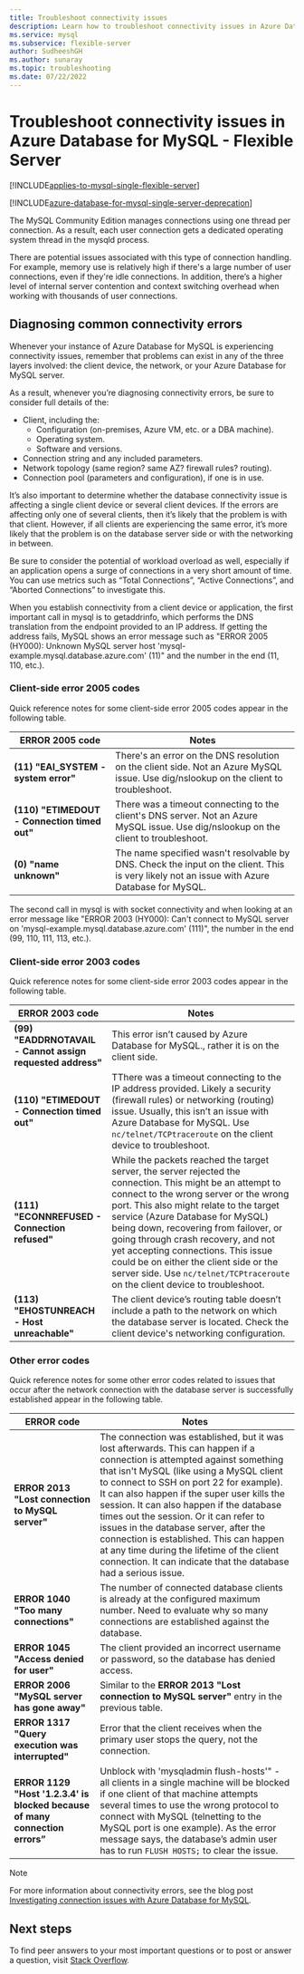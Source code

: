 ```yaml
---
title: Troubleshoot connectivity issues
description: Learn how to troubleshoot connectivity issues in Azure Database for MySQL - Flexible Server.
ms.service: mysql
ms.subservice: flexible-server
author: SudheeshGH
ms.author: sunaray
ms.topic: troubleshooting
ms.date: 07/22/2022
---
```


# Troubleshoot connectivity issues in Azure Database for MySQL - Flexible Server

[!INCLUDE[applies-to-mysql-single-flexible-server](../includes/applies-to-mysql-single-flexible-server.md)]

[!INCLUDE[azure-database-for-mysql-single-server-deprecation](../includes/azure-database-for-mysql-single-server-deprecation.md)]

The MySQL Community Edition manages connections using one thread per connection. As a result, each user connection gets a dedicated operating system thread in the mysqld process.

There are potential issues associated with this type of connection handling. For example, memory use is relatively high if there's a large number of user connections, even if they're idle connections. In addition, there’s a higher level of internal server contention and context switching overhead when working with thousands of user connections.

## Diagnosing common connectivity errors

Whenever your instance of Azure Database for MySQL is experiencing connectivity issues, remember that problems can exist in any of the three layers involved: the client device, the network, or your Azure Database for MySQL server.

As a result, whenever you’re diagnosing connectivity errors, be sure to consider full details of the:

* Client, including the:
  * Configuration (on-premises, Azure VM, etc. or a DBA machine).
  * Operating system.
  * Software and versions.
* Connection string and any included parameters.
* Network topology (same region? same AZ? firewall rules? routing).
* Connection pool (parameters and configuration), if one is in use.

It’s also important to determine whether the database connectivity issue is affecting a single client device or several client devices. If the errors are affecting only one of several clients, then it’s likely that the problem is with that client. However, if all clients are experiencing the same error, it’s more likely that the problem is on the database server side or with the networking in between.

Be sure to consider the potential of workload overload as well, especially if an application opens a surge of connections in a very short amount of time. You can use metrics such as “Total Connections”, “Active Connections”, and “Aborted Connections” to investigate this.

When you establish connectivity from a client device or application, the first important call in mysql is to getaddrinfo, which performs the DNS translation from the endpoint provided to an IP address. If getting the address fails, MySQL shows an error message such as "ERROR 2005 (HY000): Unknown MySQL server host 'mysql-example.mysql.database.azure.com' (11)" and the number in the end (11, 110, etc.).

### Client-side error 2005 codes

Quick reference notes for some client-side error 2005 codes appear in the following table.

| **ERROR 2005 code** | **Notes** |
|----------|----------|
| **(11) "EAI_SYSTEM - system error"** | There's an error on the DNS resolution on the client side. Not an Azure MySQL issue. Use dig/nslookup on the client to troubleshoot. |
| **(110) "ETIMEDOUT - Connection timed out"** | There was a timeout connecting to the client's DNS server. Not an Azure MySQL issue. Use dig/nslookup on the client to troubleshoot. |
| **(0) "name unknown"** | The name specified wasn't resolvable by DNS. Check the input on the client. This is very likely not an issue with Azure Database for MySQL. |

The second call in mysql is with socket connectivity and when looking at an error message like "ERROR 2003 (HY000): Can't connect to MySQL server on 'mysql-example.mysql.database.azure.com' (111)", the number in the end (99, 110, 111, 113, etc.).

### Client-side error 2003 codes

Quick reference notes for some client-side error 2003 codes appear in the following table.

| **ERROR 2003 code** | **Notes** |
|----------|----------|
| **(99) "EADDRNOTAVAIL - Cannot assign requested address"** | This error isn’t caused by Azure Database for MySQL., rather it is on the client side. |
| **(110) "ETIMEDOUT - Connection timed out"** | TThere was a timeout connecting to the IP address provided. Likely a security (firewall rules) or networking (routing) issue. Usually, this isn’t an issue with Azure Database for MySQL. Use `nc/telnet/TCPtraceroute` on the client device to troubleshoot. |
| **(111) "ECONNREFUSED - Connection refused"** | While the packets reached the target server, the server rejected the connection. This might be an attempt to connect to the wrong server or the wrong port. This also might relate to the target service (Azure Database for MySQL) being down, recovering from failover, or going through crash recovery, and not yet accepting connections. This issue could be on either the client side or the server side. Use `nc/telnet/TCPtraceroute` on the client device to troubleshoot. |
| **(113) "EHOSTUNREACH - Host unreachable"** | The client device’s routing table doesn’t include a path to the network on which the database server is located. Check the client device's networking configuration. |

### Other error codes

Quick reference notes for some other error codes related to issues that occur after the network connection with the database server is successfully established appear in the following table.

| **ERROR code** | **Notes** |
|----------|----------|
| **ERROR 2013 "Lost connection to MySQL server"** | The connection was established, but it was lost afterwards. This can happen if a connection is attempted against something that isn't MySQL (like using a MySQL client to connect to SSH on port 22 for example). It can also happen if the super user kills the session. It can also happen if the database times out the session. Or it can refer to issues in the database server, after the connection is established. This can happen at any time during the lifetime of the client connection. It can indicate that the database had a serious issue. |
| **ERROR 1040 "Too many connections"** | The number of connected database clients is already at the configured maximum number. Need to evaluate why so many connections are established against the database. |
| **ERROR 1045 "Access denied for user"** | The client provided an incorrect username or password, so the database has denied access. |
| **ERROR 2006 "MySQL server has gone away"** | Similar to the **ERROR 2013 "Lost connection to MySQL server"** entry in the previous table. |
| **ERROR 1317 "Query execution was interrupted"** | Error that the client receives when the primary user stops the query, not the connection. |
| **ERROR 1129 "Host '1.2.3.4' is blocked because of many connection errors”** | Unblock with 'mysqladmin flush-hosts'" - all clients in a single machine will be blocked if one client of that machine attempts several times to use the wrong protocol to connect with MySQL (telnetting to the MySQL port is one example). As the error message says, the database’s admin user has to run `FLUSH HOSTS;` to clear the issue. |

> [!NOTE]
> For more information about connectivity errors, see the blog post [Investigating connection issues with Azure Database for MySQL](https://techcommunity.microsoft.com/t5/azure-database-for-mysql-blog/investigating-connection-issues-with-azure-database-for-mysql/ba-p/2121204).

## Next steps

To find peer answers to your most important questions or to post or answer a question, visit [Stack Overflow](https://stackoverflow.com/questions/tagged/azure-database-mysql).
